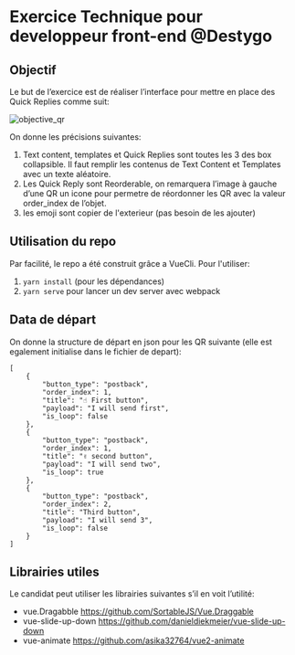 # Exercice Technique pour developpeur front-end @Destygo

## Objectif

Le but de l’exercice est de réaliser l’interface pour mettre en place des Quick Replies comme suit:

![objective_qr](https://s3.eu-central-1.amazonaws.com/destygo-public/assets/img/images/QuickRepliesObjective.jpg)

On donne les précisions suivantes:
1. Text content, templates et Quick Replies sont toutes les 3 des box collapsible. Il faut remplir les contenus de Text Content et Templates avec un texte aléatoire.
2. Les Quick Reply sont Reorderable, on remarquera l’image à gauche d’une QR un icone pour permetre de réordonner les QR avec la valeur order_index de l’objet.
3. les emoji sont copier de l'exterieur (pas besoin de les ajouter)

## Utilisation du repo

Par facilité, le repo a été construit grâce a VueCli. Pour l'utiliser:
1. `yarn install` (pour les dépendances)
2. `yarn serve` pour lancer un dev server avec webpack

## Data de départ

On donne la structure de départ en json pour les QR suivante (elle est egalement initialise dans le fichier de depart):
```
[
    {
        "button_type": "postback",
        "order_index": 1,
        "title": "☝️ First button",
        "payload": "I will send first",
        "is_loop": false
    },
    {
        "button_type": "postback",
        "order_index": 1,
        "title": "✌️ second button",
        "payload": "I will send two",
        "is_loop": true
    },
    {
        "button_type": "postback",
        "order_index": 2,
        "title": "Third button",
        "payload": "I will send 3",
        "is_loop": false
    }
]
```

## Librairies utiles

Le candidat peut utiliser les librairies suivantes s’il en voit l’utilité:
- vue.Dragabble https://github.com/SortableJS/Vue.Draggable
- vue-slide-up-down https://github.com/danieldiekmeier/vue-slide-up-down
- vue-animate https://github.com/asika32764/vue2-animate
